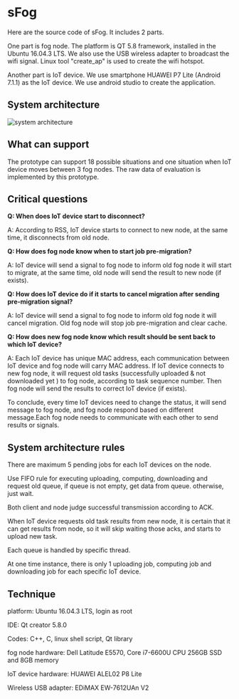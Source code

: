 # sFog
Here are the source code of sFog. It includes 2 parts.

One part is fog node. The platform is QT 5.8 framework, installed in the Ubuntu 16.04.3 LTS. We also use the USB wireless adapter to broadcast the wifi signal. Linux tool "create_ap" is used to create the wifi hotspot.

Another part is IoT device. We use smartphone HUAWEI P7 Lite (Android 7.1.1) as the IoT device. We use android studio to create the application.

## System architecture
![system architecture](https://github.com/seamlesshandover1208/sFog-source-code/blob/master/image/system%20architecture.PNG)

## What can support
The prototype can support 18 possible situations and one situation when IoT device moves between 3 fog nodes.
The raw data of evaluation is implemented by this prototype.

## Critical questions
<B>Q: When does IoT device start to disconnect?</B>

A: According to RSS, IoT device starts to connect to new node, at the same time, it disconnects from old node.

<B>Q: How does fog node know when to start  job pre-migration?</B>

A: IoT device will send a signal to fog node to inform old fog 	node it will start to migrate, at the same time, old node will send the result to new node (if exists).

<B>Q: How does IoT device do if it starts to cancel migration after sending pre-migration signal?</B>

A: IoT device will send a signal to fog node to inform old fog 	node it will cancel migration. Old fog node will stop job pre-migration and clear cache.

<B>Q: How does new fog node know which result should be sent back to which IoT device?</B>

A: Each IoT device has unique MAC address, each communication between IoT device and fog node will carry MAC address.
If IoT device connects to new fog node, it will request old tasks (successfully uploaded & not downloaded yet ) to fog node, according to task sequence number. Then fog node will send the results to correct IoT device (if exists).

To conclude, every time IoT devices need to change the status, it will send message to fog node, and fog node respond based on different message.Each fog node needs to communicate with each other to send results or signals.

## System architecture rules
There are maximum 5 pending jobs for each IoT devices on the node.

Use FIFO rule for executing uploading, computing, downloading and request old queue, if queue is not empty, get data from queue. otherwise, just wait.

Both client and node judge successful transmission according to ACK.

When IoT device requests old task results from new node, it is certain that it can get results from node, so it will skip waiting those acks, and starts to upload new task. 

Each queue is handled by specific thread.

At one time instance, there is only 1 uploading job, computing job and downloading job for each specific IoT device.

## Technique
platform: Ubuntu 16.04.3 LTS, login as root

IDE: Qt creator 5.8.0

Codes: C++, C, linux shell script, Qt library

fog node hardware: Dell Latitude E5570, Core i7-6600U CPU 256GB SSD and 8GB memory

IoT device hardware: HUAWEI ALEL02 P8 Lite

Wireless USB adapter: EDiMAX EW-7612UAn V2

